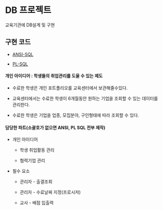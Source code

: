
# DB 프로젝트

교육기관에 DB설계 및 구현


## 구현 코드

- [ANSI-SQL](https://github.com/chickenpop/sql/tree/main/projoectDB/ANSI)

- [PL-SQL](https://github.com/chickenpop/sql/tree/main/projoectDB/PL)

#### 개인 아이디어 : 학생들의 취업관리를 도울 수 있는 제도 

- 수료한 학생은 개인 포트폴리오를 교육센터에서 보관해줄수있다.

- 교육센터에서는 수료한 학생이 6개월동안 원하는 기업을 조회할 수 있는 데이터를 관리한다.

- 수료한 학생은 기업을 업종, 모집분야, 구인형태에 따라 조회할 수 있다.

#### 담당한 파트(소괄호가 없으면 ANSI, PL SQL 전부 제작)

- 개인 아이디어 

  - 학생 취업활동 관리

  - 협력기업 관리

- 필수 요소

  - 관리자 - 출결조회 
  
  - 관리자 - 수료날짜 지정(프로시저) 
  
  - 교사 - 배점 입출력 
